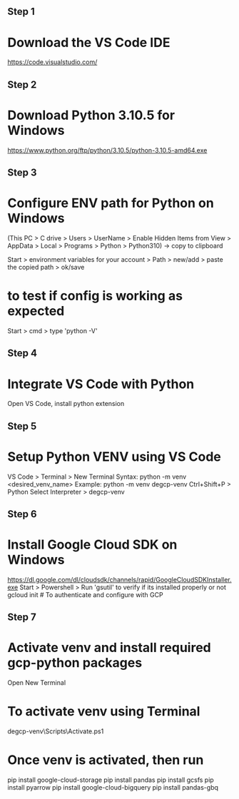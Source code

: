 ## Step 1
# Download the VS Code IDE
https://code.visualstudio.com/ 

## Step 2
# Download Python 3.10.5 for Windows
https://www.python.org/ftp/python/3.10.5/python-3.10.5-amd64.exe

## Step 3
# Configure ENV path for Python on Windows
(This PC > C drive > Users > UserName > Enable Hidden Items from View > AppData > Local > Programs > Python > Python310) -> copy to clipboard

Start > environment variables for your account > Path > new/add > paste the copied path > ok/save

# to test if config is working as expected
Start > cmd > type 'python -V' 

## Step 4
# Integrate VS Code with Python
Open VS Code, install python extension

## Step 5
# Setup Python VENV using VS Code
VS Code > Terminal > New Terminal
Syntax: python -m venv <desired_venv_name>
Example: python -m venv degcp-venv
Ctrl+Shift+P > Python Select Interpreter > degcp-venv

## Step 6
# Install Google Cloud SDK on Windows
https://dl.google.com/dl/cloudsdk/channels/rapid/GoogleCloudSDKInstaller.exe
Start > Powershell > Run 'gsutil' to verify if its installed properly or not
gcloud init # To authenticate and configure with GCP

## Step 7
# Activate venv and install required gcp-python packages
Open New Terminal
# To activate venv using Terminal
degcp-venv\Scripts\Activate.ps1
# Once venv is activated, then run
pip install google-cloud-storage
pip install pandas
pip install gcsfs
pip install pyarrow
pip install google-cloud-bigquery
pip install pandas-gbq